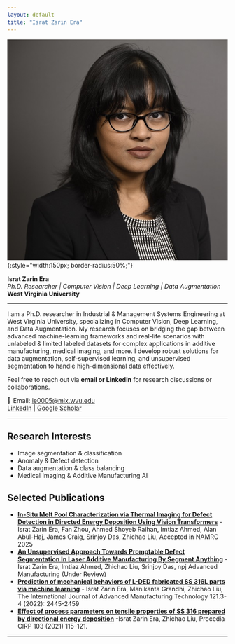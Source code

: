 ```yaml
---
layout: default
title: "Israt Zarin Era"
---
```


![Profile Picture](/assets/img/profile_pic.png){:style="width:150px; border-radius:50%;"}


**Israt Zarin Era**  
*Ph.D. Researcher | Computer Vision | Deep Learning | Data Augmentation*  
**West Virginia University**  

---
I am a Ph.D. researcher in Industrial & Management Systems Engineering at West Virginia University, specializing in Computer Vision, Deep Learning, and Data Augmentation. My research focuses on bridging the gap between advanced machine-learning frameworks and real-life scenarios with unlabeled & limited labeled datasets for complex applications in additive manufacturing, medical imaging, and more. I develop robust solutions for data augmentation, self-supervised learning, and unsupervised segmentation to handle high-dimensional data effectively. 

Feel free to reach out via **email or LinkedIn** for research discussions or collaborations.


📧 Email: ie0005@mix.wvu.edu  
[LinkedIn](https://www.linkedin.com/in/israt-zarin-era/) | [Google Scholar](https://scholar.google.com/citations?user=YRYi0goAAAAJ&hl=en) 

---

## **Research Interests**
- Image segmentation & classification  
- Anomaly & Defect detection
- Data augmentation & class balancing 
- Medical Imaging & Additive Manufacturing AI  


## **Selected Publications**
- [**In-Situ Melt Pool Characterization via Thermal Imaging for Defect Detection in Directed Energy Deposition Using Vision Transformers**](https://doi.org/10.48550/arXiv.2411.12028) -Israt Zarin Era, Fan Zhou, Ahmed Shoyeb Raihan, Imtiaz Ahmed, Alan Abul-Haj, James Craig, Srinjoy Das, Zhichao Liu, Accepted in NAMRC 2025  
- [**An Unsupervised Approach Towards Promptable Defect Segmentation In Laser Additive Manufacturing By Segment Anything**](https://doi.org/10.48550/arXiv.2312.04063) - Israt Zarin Era, Imtiaz Ahmed, Zhichao Liu, Srinjoy Das, npj Advanced Manufacturing (Under Review)  
- [**Prediction of mechanical behaviors of L-DED fabricated SS 316L parts via machine learning**](https://doi.org/10.1007/s00170-022-09509-1) - Israt Zarin Era, Manikanta Grandhi, Zhichao Liu, The International Journal of Advanced Manufacturing Technology 121.3-4 (2022): 2445-2459
- [**Effect of process parameters on tensile properties of SS 316 prepared by directional energy deposition**](https://doi.org/10.1016/j.procir.2021.10.018) -Israt Zarin Era, Zhichao Liu, Procedia CIRP 103 (2021)
115–121.

---
